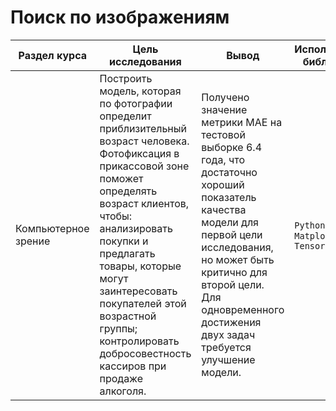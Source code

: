 # Поиск по изображениям

Раздел курса| Цель исследования | Вывод | Используемые библиотеки
------------- |------------------|---------------- | -----------------------
Компьютерное зрение |Построить модель, которая по фотографии определит приблизительный возраст человека. Фотофиксация в прикассовой зоне поможет определять возраст клиентов, чтобы: анализировать покупки и предлагать товары, которые могут заинтересовать покупателей этой возрастной группы; контролировать добросовестность кассиров при продаже алкоголя. | Получено значение метрики MAE на тестовой выборке 6.4 года, что достаточно хороший показатель качества модели для первой цели исследования, но может быть критично для второй цели. Для одновременного достижения двух задач требуется улучшение модели. | `Python`, `Pandas`, `Matplotlib` `TensorFlow`
